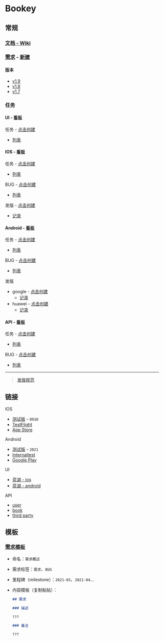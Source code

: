 # Bookey

## 常规

### [文档 - Wiki](https://github.com/bookey-dev/bookey.docs/wiki)

### [需求](https://github.com/bookey-dev/bookey.prd/issues) - [新建](https://github.com/bookey-dev/bookey.prd/issues/new?body=%23%23%20%E9%9C%80%E6%B1%82%0A%0A%23%23%23%20%E6%8F%8F%E8%BF%B0%0A%0A%3F%3F%3F%0A%0A%23%23%23%20%E5%A4%87%E6%B3%A8%0A%0A%3F%3F%3F%0A)

#### 版本

- [v1.9](https://github.com/bookey-dev/bookey.prd/projects/20)
- [v1.8](https://github.com/bookey-dev/bookey.prd/projects/13)
- [v1.7](https://github.com/bookey-dev/bookey.prd/projects/12)

### 任务

#### UI - [看板](https://github.com/orgs/bookey-dev/projects/17)

任务 - [点击创建](https://github.com/bookey-dev/bookey.ui/issues/new?body=bookey-dev/bookey.prd%23)

- [列表](https://github.com/bookey-dev/bookey.ui/issues)

#### IOS - [看板](https://github.com/orgs/bookey-dev/projects/15)

任务 - [点击创建](https://github.com/bookey-dev/bookey.ios/issues/new?body=bookey-dev/bookey.prd%23)

- [列表](https://github.com/bookey-dev/bookey.ios/issues)

BUG - [点击创建](https://github.com/bookey-dev/bookey.bug/issues/new?labels=bug,platform:%20ios)

- [列表](https://github.com/bookey-dev/bookey.bug/issues?q=is%3Aopen+label%3Abug+label%3A%22platform%3A+ios%22)

发版 - [点击创建](https://github.com/bookey-dev/bookey.bug/issues/new?labels=releases%3A+ios)

- [记录](https://github.com/bookey-dev/bookey.bug/labels/releases%3A%20ios)

#### Android - [看板](https://github.com/orgs/bookey-dev/projects/14)

任务 - [点击创建](https://github.com/bookey-dev/bookey.android/issues/new?body=bookey-dev/bookey.prd%23)

- [列表](https://github.com/bookey-dev/bookey.android/issues)

BUG - [点击创建](https://github.com/bookey-dev/bookey.bug/issues/new?labels=bug,platform:%20android)

- [列表](https://github.com/bookey-dev/bookey.bug/issues?q=is%3Aopen+label%3Abug+label%3A%22platform%3A+android%22)

发版

- google - [点击创建](https://github.com/bookey-dev/bookey.bug/issues/new?labels=releases%3A+google)
  - [记录](https://github.com/bookey-dev/bookey.bug/labels/releases%3A%20google)
- huawei - [点击创建](https://github.com/bookey-dev/bookey.bug/issues/new?labels=releases%3A+huawei)
  - [记录](https://github.com/bookey-dev/bookey.bug/labels/releases%3A%20huawei)

#### API - [看板](https://github.com/orgs/bookey-dev/projects/16)

任务 - [点击创建](https://github.com/bookey-dev/bookey.api/issues/new?body=bookey-dev/bookey.prd%23)

- [列表](https://github.com/bookey-dev/bookey.ios/issues)

BUG - [点击创建](https://github.com/bookey-dev/bookey.bug/issues/new?labels=bug,platform:%20api)

- [列表](https://github.com/bookey-dev/bookey.bug/issues?q=is%3Aopen+label%3Abug+label%3A%22platform%3A+api%22)

---

> [发版规范](docs/process-specification.md#版本发布)

## 链接

IOS

- [测试版](https://www.pgyer.com/o9So) - `0910`
- [TestFlight](https://apps.apple.com/cn/app/testflight/id899247664)
- [App Store](https://apps.apple.com/cn/app/id1490069864)

Android

- [测试版](https://www.pgyer.com/C5re) - `2021`
- [Internaltest](https://play.google.com/apps/internaltest/4700196513230198982)
- [Google Play](https://play.google.com/store/apps/details?id=app.bookey)

UI

- [蓝湖 - ios](https://lanhuapp.com/web/#/item/project/stage?pid=0fdacf8e-d9a5-4e4d-8bf2-dc690406acce)
- [蓝湖 - android](https://lanhuapp.com/web/#/item/project/stage?pid=651f1fa5-26f3-46ef-90e0-3b53a9c7d811)

API

- [user](https://dev.bookey.app:8081/swagger-ui.html)
- [book](https://dev.bookey.app:8082/swagger-ui.html)
- [third party](https://dev.bookey.app:8083/swagger-ui.html)

## 模板

### [需求模板](https://github.com/bookey-dev/bookey.prd/issues/new/choose)

- 命名：`需求概述`
- 需求标签：`需求`、`BUG`
- 里程碑（milestone）：`2021-03`、`2021-04`...
- 内容模板（复制粘贴）：

  ```md
  ## 需求

  ### 描述

  ???

  ### 备注

  ???

  ```
